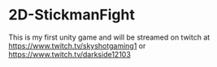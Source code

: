 # 2D-StickmanFight
This is my first unity game and will be streamed on twitch at https://www.twitch.tv/skyshotgaming1 or https://www.twitch.tv/darkside12103

